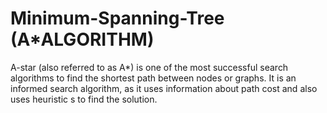 # Minimum-Spanning-Tree (A*ALGORITHM)

A-star (also referred to as A*) is one of the most successful search algorithms to find the shortest path between nodes or graphs. It is an informed search algorithm, as it uses information about path cost and also uses heuristic s to find the solution.
